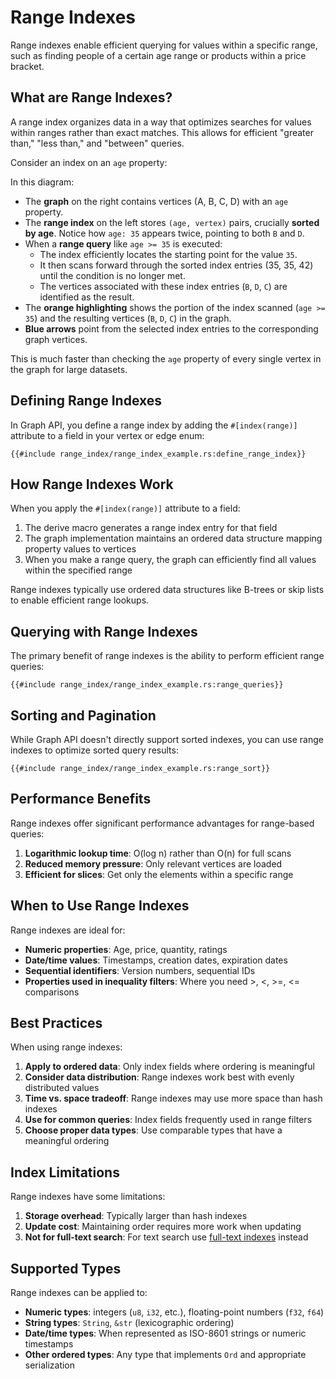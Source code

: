 # Range Indexes

Range indexes enable efficient querying for values within a specific range, such as finding people of a certain age
range or products within a price bracket.

## What are Range Indexes?

A range index organizes data in a way that optimizes searches for values within ranges rather than exact matches. This
allows for efficient "greater than," "less than," and "between" queries.

Consider an index on an `age` property:

<object type="image/svg+xml" data="./range_index/image.svg" title="Diagram showing a range index on age, highlighting nodes with age >= 35"></object>

In this diagram:

- The **graph** on the right contains vertices (A, B, C, D) with an `age` property.
- The **range index** on the left stores `(age, vertex)` pairs, crucially **sorted by age**. Notice how `age: 35`
  appears twice, pointing to both `B` and `D`.
- When a **range query** like `age >= 35` is executed:
    - The index efficiently locates the starting point for the value `35`.
    - It then scans forward through the sorted index entries (35, 35, 42) until the condition is no longer met.
    - The vertices associated with these index entries (`B`, `D`, `C`) are identified as the result.
- The **orange highlighting** shows the portion of the index scanned (`age >= 35`) and the resulting vertices (`B`, `D`, `C`) in the graph.
- **Blue arrows** point from the selected index entries to the corresponding graph vertices.

This is much faster than checking the `age` property of every single vertex in the graph for large datasets.

## Defining Range Indexes

In Graph API, you define a range index by adding the `#[index(range)]` attribute to a field in your vertex or edge enum:

```rust,noplayground
{{#include range_index/range_index_example.rs:define_range_index}}
```

## How Range Indexes Work

When you apply the `#[index(range)]` attribute to a field:

1. The derive macro generates a range index entry for that field
2. The graph implementation maintains an ordered data structure mapping property values to vertices
3. When you make a range query, the graph can efficiently find all values within the specified range

Range indexes typically use ordered data structures like B-trees or skip lists to enable efficient range lookups.

## Querying with Range Indexes

The primary benefit of range indexes is the ability to perform efficient range queries:

```rust,noplayground
{{#include range_index/range_index_example.rs:range_queries}}
```

## Sorting and Pagination

While Graph API doesn't directly support sorted indexes, you can use range indexes to optimize sorted query results:

```rust,noplayground
{{#include range_index/range_index_example.rs:range_sort}}
```

## Performance Benefits

Range indexes offer significant performance advantages for range-based queries:

1. **Logarithmic lookup time**: O(log n) rather than O(n) for full scans
2. **Reduced memory pressure**: Only relevant vertices are loaded
3. **Efficient for slices**: Get only the elements within a specific range

## When to Use Range Indexes

Range indexes are ideal for:

- **Numeric properties**: Age, price, quantity, ratings
- **Date/time values**: Timestamps, creation dates, expiration dates
- **Sequential identifiers**: Version numbers, sequential IDs
- **Properties used in inequality filters**: Where you need >, <, >=, <= comparisons

## Best Practices

When using range indexes:

1. **Apply to ordered data**: Only index fields where ordering is meaningful
2. **Consider data distribution**: Range indexes work best with evenly distributed values
3. **Time vs. space tradeoff**: Range indexes may use more space than hash indexes
4. **Use for common queries**: Index fields frequently used in range filters
5. **Choose proper data types**: Use comparable types that have a meaningful ordering

## Index Limitations

Range indexes have some limitations:

1. **Storage overhead**: Typically larger than hash indexes
2. **Update cost**: Maintaining order requires more work when updating
3. **Not for full-text search**: For text search use [full-text indexes](./full_text_index.md) instead

## Supported Types

Range indexes can be applied to:

- **Numeric types**: integers (`u8`, `i32`, etc.), floating-point numbers (`f32`, `f64`)
- **String types**: `String`, `&str` (lexicographic ordering)
- **Date/time types**: When represented as ISO-8601 strings or numeric timestamps
- **Other ordered types**: Any type that implements `Ord` and appropriate serialization

